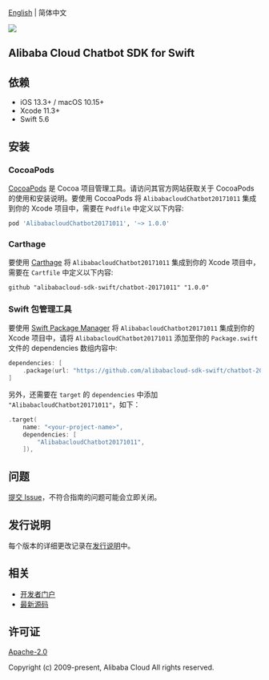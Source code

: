 [English](README.md) | 简体中文

![](https://aliyunsdk-pages.alicdn.com/icons/AlibabaCloud.svg)

## Alibaba Cloud Chatbot SDK for Swift

## 依赖

- iOS 13.3+ / macOS 10.15+
- Xcode 11.3+
- Swift 5.6

## 安装

### CocoaPods

[CocoaPods](https://cocoapods.org) 是 Cocoa 项目管理工具。请访问其官方网站获取关于 CocoaPods 的使用和安装说明。要使用 CocoaPods 将 `AlibabacloudChatbot20171011` 集成到你的 Xcode 项目中，需要在 `Podfile` 中定义以下内容:

```ruby
pod 'AlibabacloudChatbot20171011', '~> 1.0.0'
```

### Carthage

要使用 [Carthage](https://github.com/Carthage/Carthage) 将 `AlibabacloudChatbot20171011` 集成到你的 Xcode 项目中，需要在 `Cartfile` 中定义以下内容:

```ogdl
github "alibabacloud-sdk-swift/chatbot-20171011" "1.0.0"
```

### Swift 包管理工具

要使用 [Swift Package Manager](https://swift.org/package-manager/) 将 `AlibabacloudChatbot20171011` 集成到你的 Xcode 项目中，请将 `AlibabacloudChatbot20171011` 添加至你的 `Package.swift` 文件的 dependencies 数组内容中:

```swift
dependencies: [
    .package(url: "https://github.com/alibabacloud-sdk-swift/chatbot-20171011.git", from: "1.0.0")
]
```

另外，还需要在 `target` 的 `dependencies` 中添加 `"AlibabacloudChatbot20171011"`，如下：

```swift
.target(
    name: "<your-project-name>",
    dependencies: [
        "AlibabacloudChatbot20171011",
    ]),
```

## 问题

[提交 Issue](https://github.com/alibabacloud-sdk-swift/chatbot-20171011/issues/new)，不符合指南的问题可能会立即关闭。

## 发行说明

每个版本的详细更改记录在[发行说明](./ChangeLog.txt)中。

## 相关

* [开发者门户](https://next.api.aliyun.com/home)
* [最新源码](https://github.com/alibabacloud-sdk-swift/chatbot-20171011)

## 许可证

[Apache-2.0](http://www.apache.org/licenses/LICENSE-2.0)

Copyright (c) 2009-present, Alibaba Cloud All rights reserved.
